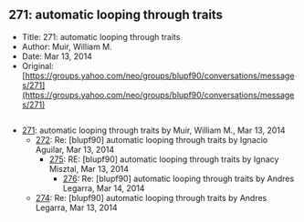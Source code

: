 ## 271: automatic looping through traits

- Title: 271: automatic looping through traits
- Author: Muir, William M.
- Date: Mar 13, 2014
- Original: [https://groups.yahoo.com/neo/groups/blupf90/conversations/messages/271](https://groups.yahoo.com/neo/groups/blupf90/conversations/messages/271)

```

```

- [271](0271.md): automatic looping through traits by Muir, William M., Mar 13, 2014
    - [272](0272.md): Re: [blupf90] automatic looping through traits by Ignacio Aguilar, Mar 13, 2014
        - [275](0275.md): RE: [blupf90] automatic looping through traits by Ignacy Misztal, Mar 13, 2014
            - [276](0276.md): Re: [blupf90] automatic looping through traits by Andres Legarra, Mar 14, 2014
    - [274](0274.md): Re: [blupf90] automatic looping through traits by Andres Legarra, Mar 13, 2014
